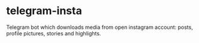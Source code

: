 # telegram-insta

Telegram bot which downloads media from open instagram account: posts, profile pictures, stories and highlights.
